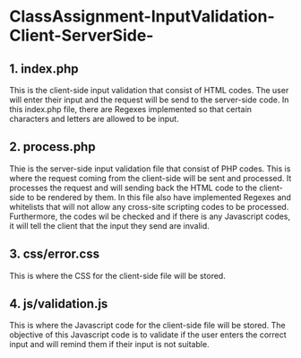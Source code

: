 # ClassAssignment-InputValidation-Client-ServerSide-
## 1. index.php
This is the client-side input validation that consist of HTML codes. The user will enter their input and the request will be send to the server-side code. In this index.php file, there are Regexes implemented so that certain characters and letters are allowed to be input.
## 2. process.php 
Thie is the server-side input validation file that consist of PHP codes. This is where the request coming from the client-side will be sent and processed. It processes the request and will sending back the HTML code to the client-side to be rendered by them. In this file also have implemented Regexes and whitelists that will not allow any cross-site scripting codes to be processed. Furthermore, the codes wil be checked and if there is any Javascript codes, it will tell the client that the input they send are invalid.
## 3. css/error.css
This is where the CSS for the client-side file will be stored. 
## 4. js/validation.js
This is where the Javascript code for the client-side file will be stored. The objective of this Javascript code is to validate if the user enters the correct input and will remind them if their input is not suitable.
